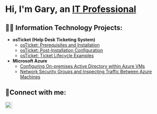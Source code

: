 <h1>Hi, I'm Gary, an <a href="https://linkedin.com/in/gary--kirk">IT Professional</a></h1>

<h2>👨‍💻 Information Technology Projects:</h2>

- <b>osTicket (Help Desk Ticketing System)</b>
  - [osTicket: Prerequisites and Installation](https://github.com/GaryKirk/osticket-prereqs)
  - [osTicket: Post-Installation Configuration](https://github.com/GaryKirk/post-install-config)
  - [osTicket: Ticket Lifecycle Examples](https://github.com/GaryKirk/ticket-lifecycle)
- <b>Microsoft Azure</b>
  - [Configuring On-premises Active Directory within Azure VMs](https://github.com/GaryKirk/configure-ad)
  - [Network Security Groups and Inspecting Traffic Between Azure Machines](https://github.com/GaryKirk/azure-network-protocols)

<h2>🤳Connect with me:</h2>

[<img align="left" alt="Josh | LinkedIn" width="22px" src="https://cdn.jsdelivr.net/npm/simple-icons@v3/icons/linkedin.svg" />][linkedin]

[linkedin]: https://linkedin.com/in/gary--kirk
